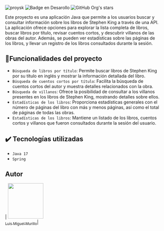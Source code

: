 ![proysk](https://github.com/user-attachments/assets/1924e7fe-2026-4e44-8e9f-9308b8292806)
 ![Badge en Desarollo](https://img.shields.io/badge/STATUS-TERMINADO-blue) ![GitHub Org's stars](https://img.shields.io/github/stars/luismy852?style=social)
 
 Este proyecto es una aplicación Java que permite a los usuarios buscar y consultar información sobre los libros de Stephen King a través de una API. La aplicación ofrece opciones para explorar la lista completa de libros, buscar libros por título, revisar cuentos cortos, y descubrir villanos de las obras del autor. Además, se pueden ver estadísticas sobre las páginas de los libros, y llevar un registro de los libros consultados durante la sesión.

 ## :hammer:Funcionalidades del proyecto
 - `Búsqueda de libros por título`: Permite buscar libros de Stephen King por su título en inglés y mostrar la información detallada del libro.
 - `Búsqueda de cuentos cortos por título`: Facilita la búsqueda de cuentos cortos del autor y muestra detalles relacionados con la obra.
 - `Búsqueda de villanos`: Ofrece la posibilidad de consultar a los villanos presentes en los libros de Stephen King, mostrando detalles sobre ellos.
 - `Estadísticas de los libros`: Proporciona estadísticas generales con el número de páginas del libro con más y menos páginas, así como el total de páginas de todas las obras.
 - `Estadísticas de los libros`: Mantiene un listado de los libros, cuentos cortos y villanos que fueron consultados durante la sesión del usuario.

## ✔️ Tecnologías utilizadas
- `Java 17`
- `Spring`
  
## Autor

| [<img src="https://avatars.githubusercontent.com/u/77583055?s=400" width=115><br><sub>Luis Miguel Murillo</sub>](https://github.com/luismy852)|
